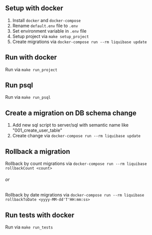 ## Setup with docker

1. Install `docker` and `docker-compose`
1. Rename `default.env` file to `.env`
1. Set environment variable in `.env` file
1. Setup project via `make setup_project`
1. Create migrations via `docker-compose run --rm liquibase update`

## Run with docker

Run via `make run_project`

## Run psql

Run via `make run_psql`


## Create a migration on DB schema change

1. Add new sql script to server/sql  with semantic name like "001_create_user_table"
1. Create change via `docker-compose run --rm liquibase update` 

## Rollback a migration

Rollback by count migrations via `docker-compose run --rm liquibase rollbackCount <count>`
###### or

Rollback by date migrations via `docker-compose run --rm liquibase rollbackToDate <yyyy-MM-dd'T'HH:mm:ss>`

## Run tests with docker

Run via `make run_tests`
